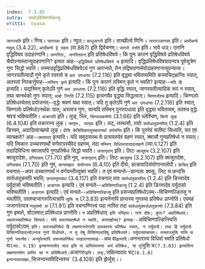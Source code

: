 ```yaml
---
index:  7.3.85
sutra:  जाग्रोऽविचिण्णल्ङित्सु
vritti:  nyasa
---
```


`जागरयति` इति। णिच्। `जागरकः` इति। ण्वुल्। `साधुजागरी` इति। ताच्छील्ये णिनिः। `जागरञ्जागरम्` इति। `आभीक्ष्ण्ये णमुल्` (3.4.22), `आभीक्ष्ण्ये द्वे भवतः` (वा.887) इति द्विर्वचनम्। `जागरो वर्त्तते` इति। भावे धञ्। एतानि वृद्धिविषय उदाहरणानि। `जागरिता, जगरितवान्` इति प्रतिषेधविषये।
किं पूनः कारणं वृद्धिविषये प्रतिषेधविषये चैवोपन्यस्तान्युदाहरणानि? इत्यत आह--`वृद्धिविषये प्रतिषेधविषये च` इत्यादि। वृद्धिप्रतिषेधविषयादन्यत्र पूर्वसूत्रेण गुणः सिद्धो भवति। तस्मादवृद्धिप्रतिषेधविषयेऽयं गुण आरभ्यते, तेन तद्विषयाणामेवोदाहरणानासुपन्यासः। जागरयतीत्यादौ गुणे कृते रपरत्वे च `अत उपधायाः` (7.2.116) इति वृद्ध्या भवितव्यमिति कस्यचिद्भ्रान्तिः स्यात्, अतस्तां निरकर्त्तुमाह--`तस्मिन् कृते` इत्यादि। किं पुनः कारणं तस्मिन् कृते न भवति? इत्याह--`यदि हि` इत्यादि। यद्यस्मिन् कृतेऽपि गुणे `अत उपधायाः` (7.2.116) इति वृद्धिः स्यात्, जागरयतीत्यादिकं रूपं न स्यात्, तथा चानर्थको गुणः स्यात्; `अचो ञ्णिति` (7.2.115) इत्यनयैव वृद्ध्या सिद्धत्वात्। `चिण्णलोश्च` इत्यादि। चिण्णलोः प्रतिषेधस्येतत् प्रयोजनम्--वृद्धेः श्रवणं यथा स्यात्। यदि तु कृतेऽपि गुणे `अत उपधायाः` (7.2.116) इति स्यात्, चिण्णलोः प्रतिषेधोऽनर्थकः यात्; अस्त्वत्र गुणः, सत्यपि तस्मिन् पुनरुपधाया इति वृद्ध्या भवितव्यम्, ततश्च वृद्धेः श्रवत्रं भविष्यतीति।
`अजागारि` इति। लुङ्, च्लिः, `चिण्भावकर्मणोः` (3.1.66) इति च्लेश्चिण्, `चिणो लुक्` (6.4.104) इति तकारस्य लुक्। `जागृतः, जागृथः` इति। लट्, तस्थसौ, तयोः `सार्वधातुकमपित्` (1.2.4) इति ङित्त्वम्, अदादित्वाच्छयो लुक्।
`वीति केचिदिकारमुच्चारणार्थं वर्णयन्ति` इति। किं पुनरेवं सतीष्टं सिध्यति, यत एवं व्याचक्षते? आह--`क्वसावप` इत्यादि। यदि समुदायस्थ वेः प्रत्ययस्येवं ग्रहणं स्यात्, क्वासौ गुणप्रतिषेधो न स्यात्। यदि त्विकार उच्चारणार्थो वर्णमात्रस्यैवेदं ग्रहणम्, तदा `यस्मिन् विधिस्तदादावल्ग्रहणे` (व्या.प.127) इति तदादिविधिना क्वासावपि गुणप्रतिषेधः सिद्धो भवति। `जजागृवान्` इति। लिटः `क्वसुश्च` (3.2.107) इति क्वसुरादेशः, `उगिदचाम्` (7.1.70) इति नुम्, `जजागृवान्` इति। लिटः `क्वसुश्च` (3.2.107) इति क्वसुरादेशः, `उगिदचाम्` (7.1.70) इति नुम्, `सान्तमहतः संयोगस्य` (6.4.10) इति दीर्घः, हल्ङ्यादिसंयोगान्तलोपौ। `केचित्` इति वचनात्--अपर उच्चारणार्थं न वर्णयन्तीत्युक्तं भवति। त एवं मन्यन्ते--छान्दसः क्वसुः, लिट् च छन्दसि सार्वधातुकमपि भवति; `छन्दस्युभयथा` (3.4.117) इति वचनात् ततः `सार्वधातुकमपित्` (1.2.4) इति ङित्त्वादेव पर्युदासो भविष्यतीति। `अजागरुः` इत्यादि। एवं मन्यते--`अविचिण्णल्ङित्सु` (1.2.4) इति ङित्त्वादेव पर्युदासो भविष्यतीति। `अजागरुः` इत्यादि। एवं मन्यते--`अविचिण्णल्ङित्सु` इति प्रसज्यप्रतिषेधोऽयम्--विचिण्णल्ङितसु न भवतीति, ततश्चाजागरुरित्यत्रापि `जुसि च` (7.3.83) इत्यनेनापि प्राप्तस्य गुणस्या प्रतिषेधः प्राप्नोति। एवमहं जजागरेत्यत्र `णलुत्तमो वा` (7.1.91) इति वचनाण्णित्त्वं यदा नास्ति तदा `सार्वधातुकार्धधातुकायोः` (7.3.84) इति गुण इष्यते, सोऽस्मात् प्रतिषेधान्न प्राप्नोति। `न` अप्रतिषेधात्` इति परिहारः। नायं दोषः; कुतः? अप्रतिषेधात्। अप्रसज्यप्रतिषेधा दित्यर्थः। यदि प्रसज्यप्रतषेधो न भवति, कस्तर्ह्ययम्? इत्याह--`अविचिण्णाल्ङित्स्विति पर्युदासोऽयम्` इति। प्रसज्यप्रतिषेधे हि लक्षणान्तरेणापि प्रसक्तस्य प्रतिषेधः स्यात्, न पर्युदासे। तथा हि पर्युदासे विचिण्णल्ङिद्भ्योऽन्यत्र गुणो विधीयते, न तु तेषु विचिण्णलादिषु प्रतिषिध्यते। पर्युदासश्चायम्। तस्माज्जुसि णलि च गुणो भवत्येव।
अभ्युपेत्यापि प्रसज्यप्रतिषेधं परहारान्तरमाह--`अथ वा` इत्यादि। `अनन्तरस्य विधिर्वा भवति प्रतिषेधो वा` (व्या. प.19) इत्यानन्तर्यात् जाग्र इति या प्राप्तिस्तस्या अयं प्रतिषेधः, या तु `जुसि च` (7.3.83) इत्यादिना लक्षणान्तरेण प्राप्तिः सा न प्रतिषिध्यते। `अजागरुः` इति। लङ्, `जक्षित्यादयः षट्` (6.1.6) इत्यभ्यस्तसंज्ञा, `सिजभ्यस्तविदिभ्यश्च` (3.4.109) इति झेर्जुस्।।

